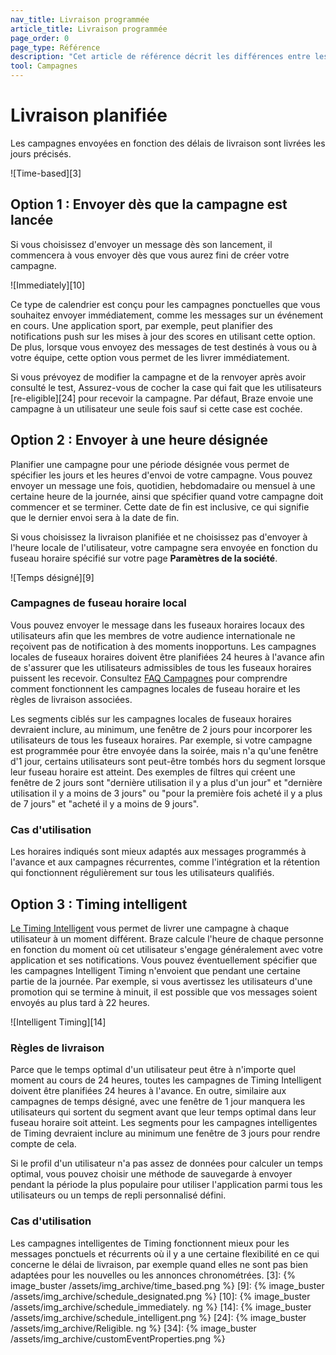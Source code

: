 ```yaml
---
nav_title: Livraison programmée
article_title: Livraison programmée
page_order: 0
page_type: Référence
description: "Cet article de référence décrit les différences entre les options de planification basées sur le temps pour la livraison de la campagne."
tool: Campagnes
---
```


# Livraison planifiée

Les campagnes envoyées en fonction des délais de livraison sont livrées les jours précisés.

!\[Time-based\]\[3\]

## Option 1 : Envoyer dès que la campagne est lancée

Si vous choisissez d'envoyer un message dès son lancement, il commencera à vous envoyer dès que vous aurez fini de créer votre campagne.

!\[Immediately\]\[10\]

Ce type de calendrier est conçu pour les campagnes ponctuelles que vous souhaitez envoyer immédiatement, comme les messages sur un événement en cours. Une application sport, par exemple, peut planifier des notifications push sur les mises à jour des scores en utilisant cette option. De plus, lorsque vous envoyez des messages de test destinés à vous ou à votre équipe, cette option vous permet de les livrer immédiatement.

Si vous prévoyez de modifier la campagne et de la renvoyer après avoir consulté le test, Assurez-vous de cocher la case qui fait que les utilisateurs \[re-eligible\]\[24\] pour recevoir la campagne. Par défaut, Braze envoie une campagne à un utilisateur une seule fois sauf si cette case est cochée.

## Option 2 : Envoyer à une heure désignée

Planifier une campagne pour une période désignée vous permet de spécifier les jours et les heures d'envoi de votre campagne. Vous pouvez envoyer un message une fois, quotidien, hebdomadaire ou mensuel à une certaine heure de la journée, ainsi que spécifier quand votre campagne doit commencer et se terminer. Cette date de fin est inclusive, ce qui signifie que le dernier envoi sera à la date de fin.

Si vous choisissez la livraison planifiée et ne choisissez pas d'envoyer à l'heure locale de l'utilisateur, votre campagne sera envoyée en fonction du fuseau horaire spécifié sur votre page **Paramètres de la société**.

!\[Temps désigné\]\[9\]

### Campagnes de fuseau horaire local

Vous pouvez envoyer le message dans les fuseaux horaires locaux des utilisateurs afin que les membres de votre audience internationale ne reçoivent pas de notification à des moments inopportuns. Les campagnes locales de fuseaux horaires doivent être planifiées 24 heures à l'avance afin de s'assurer que les utilisateurs admissibles de tous les fuseaux horaires puissent les recevoir. Consultez [FAQ Campagnes][25] pour comprendre comment fonctionnent les campagnes locales de fuseau horaire et les règles de livraison associées.

Les segments ciblés sur les campagnes locales de fuseaux horaires devraient inclure, au minimum, une fenêtre de 2 jours pour incorporer les utilisateurs de tous les fuseaux horaires. Par exemple, si votre campagne est programmée pour être envoyée dans la soirée, mais n'a qu'une fenêtre d'1 jour, certains utilisateurs sont peut-être tombés hors du segment lorsque leur fuseau horaire est atteint. Des exemples de filtres qui créent une fenêtre de 2 jours sont "dernière utilisation il y a plus d'un jour" et "dernière utilisation il y a moins de 3 jours" ou "pour la première fois acheté il y a plus de 7 jours" et "acheté il y a moins de 9 jours".

### Cas d'utilisation

Les horaires indiqués sont mieux adaptés aux messages programmés à l'avance et aux campagnes récurrentes, comme l'intégration et la rétention qui fonctionnent régulièrement sur tous les utilisateurs qualifiés.

## Option 3 : Timing intelligent

[Le Timing Intelligent][8] vous permet de livrer une campagne à chaque utilisateur à un moment différent. Braze calcule l'heure de chaque personne en fonction du moment où cet utilisateur s'engage généralement avec votre application et ses notifications. Vous pouvez éventuellement spécifier que les campagnes Intelligent Timing n'envoient que pendant une certaine partie de la journée. Par exemple, si vous avertissez les utilisateurs d'une promotion qui se termine à minuit, il est possible que vos messages soient envoyés au plus tard à 22 heures.

!\[Intelligent Timing\]\[14\]

### Règles de livraison

Parce que le temps optimal d'un utilisateur peut être à n'importe quel moment au cours de 24 heures, toutes les campagnes de Timing Intelligent doivent être planifiées 24 heures à l'avance. En outre, similaire aux campagnes de temps désigné, avec une fenêtre de 1 jour manquera les utilisateurs qui sortent du segment avant que leur temps optimal dans leur fuseau horaire soit atteint. Les segments pour les campagnes intelligentes de Timing devraient inclure au minimum une fenêtre de 3 jours pour rendre compte de cela.

Si le profil d'un utilisateur n'a pas assez de données pour calculer un temps optimal, vous pouvez choisir une méthode de sauvegarde à envoyer pendant la période la plus populaire pour utiliser l'application parmi tous les utilisateurs ou un temps de repli personnalisé défini.

### Cas d'utilisation

Les campagnes intelligentes de Timing fonctionnent mieux pour les messages ponctuels et récurrents où il y a une certaine flexibilité en ce qui concerne le délai de livraison, par exemple quand elles ne sont pas bien adaptées pour les nouvelles ou les annonces chronométrées.
[3]: {% image_buster /assets/img_archive/time_based.png %} [9]: {% image_buster /assets/img_archive/schedule_designated.png %} [10]: {% image_buster /assets/img_archive/schedule_immediately. ng %} [14]: {% image_buster /assets/img_archive/schedule_intelligent.png %} [24]: {% image_buster /assets/img_archive/Religible. ng %} [34]: {% image_buster /assets/img_archive/customEventProperties.png %}

[8]: {{site.baseurl}}/user_guide/intelligence/intelligent_timing/
[25]: {{site.baseurl}}/user_guide/engagement_tools/campaigns/faq/#how-do-i-schedule-a-local-time-zone-campaign/
